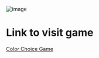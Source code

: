 ![image](https://github.com/ShubhamKalsekar/Color-Choice-Game-CCG-/assets/93903997/34b86ec6-b3e5-4930-9a48-7c1fd56bbf88)
# Link to visit game 
[Color Choice Game](https://shubhamkalsekar.github.io/Color-Choice-Game-CCG-/)
